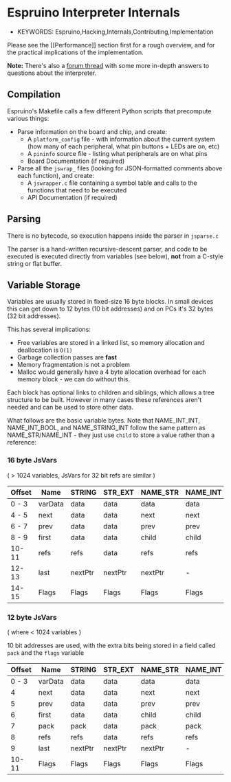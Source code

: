 <!--- Copyright (c) 2014 Gordon Williams, Pur3 Ltd. See the file LICENSE for copying permission. -->
Espruino Interpreter Internals
===========================

* KEYWORDS: Espruino,Hacking,Internals,Contributing,Implementation

Please see the [[Performance]] section first for a rough overview, and for the practical implications of the implementation.

**Note:** There's also a [forum thread](http://forum.espruino.com/conversations/265821) with some more in-depth answers to questions about the interpreter.

Compilation
----------

Espruino's Makefile calls a few different Python scripts that precompute various things:

* Parse information on the board and chip, and create:
  * A `platform_config` file - with information about the current system (how many of each peripheral, what pin buttons + LEDs are on, etc)
  * A `pininfo` source file - listing what peripherals are on what pins
  * Board Documentation (if required)
* Parse all the `jswrap_` files (looking for JSON-formatted comments above each function), and create:
  * A `jswrapper.c` file containing a symbol table and calls to the functions that need to be executed
  * API Documentation (if required)

Parsing
------

There is no bytecode, so execution happens inside the parser in `jsparse.c`

The parser is a hand-written recursive-descent parser, and code to be executed is executed directly from variables (see below), **not** from a C-style string or flat buffer.

Variable Storage
--------------

Variables are usually stored in fixed-size 16 byte blocks. In small devices this can get down to 12 bytes (10 bit addresses) and on PCs it's 32 bytes (32 bit addresses). 

This has several implications:

* Free variables are stored in a linked list, so memory allocation and deallocation is `O(1)`
* Garbage collection passes are **fast**
* Memory fragmentation is not a problem
* Malloc would generally have a 4 byte allocation overhead for each memory block - we can do without this.

Each block has optional links to children and siblings, which allows a tree structure to be built. However in many cases these references aren't needed and can be used to store other data.

What follows are the basic variable bytes. Note that NAME_INT_INT, NAME_INT_BOOL, and NAME_STRING_INT follow the same pattern as NAME_STR/NAME_INT - they just use `child` to store a value rather than a reference:

### 16 byte JsVars 

( > 1024 variables, JsVars for 32 bit refs are similar )
 
 | Offset | Name    | STRING | STR_EXT  | NAME_STR | NAME_INT | INT  | DOUBLE  | OBJ/FUNC/ARRAY | ARRAYBUFFER |
 |--------|---------|--------|----------|----------|----------|------|---------|----------------|-------------|
 | 0 - 3  | varData | data   | data     |  data    | data     | data | data    | nativePtr      | size        |
 | 4 - 5  | next    | data   | data     |  next    | next     |  -   | data    | argTypes       | format      |
 | 6 - 7  | prev    | data   | data     |  prev    | prev     |  -   | data    | argTypes       | format      |
 | 8 - 9  | first   | data   | data     |  child   | child    |  -   |  -      | first          | stringPtr   |
 | 10-11  | refs    | refs   | data     |  refs    | refs     | refs | refs    | refs           | refs        |
 | 12-13  | last    | nextPtr| nextPtr  |  nextPtr |  -       |  -   |  -      | last           | -           |
 | 14-15  | Flags   | Flags  | Flags    |  Flags   | Flags    | Flags| Flags   | Flags          | Flags       |
 
###  12 byte JsVars 

( where < 1024 variables )

10 bit addresses are used, with the extra bits being stored in a field called `pack` and the `flags` variable
 
 | Offset | Name    | STRING | STR_EXT  | NAME_STR | NAME_INT | INT  | DOUBLE | OBJ/FUNC/ARRAY | ARRAYBUFFER |
 |--------|---------|--------|----------|----------|----------|------|--------|----------------|-------------|
 | 0 - 3  | varData | data   | data     |  data    | data     | data | data   | nativePtr      | size        |
 | 4      | next    | data   | data     |  next    | next     |  -   | data   | argTypes       | format      |
 | 5      | prev    | data   | data     |  prev    | prev     |  -   | data   | argTypes       | format      |
 | 6      | first   | data   | data     |  child   | child    |  -   | data   | first          | stringPtr   |
 | 7      | pack    | pack   | data     |  pack    | pack     | pack | data   | pack           | pack        |
 | 8      | refs    | refs   | data     |  refs    | refs     | refs | refs   | refs           | refs        |
 | 9      | last    | nextPtr| nextPtr  |  nextPtr |  -       |  -   |   -    | last           | -           |
 | 10-11  | Flags   | Flags  | Flags    |  Flags   | Flags    | Flags| Flags  | Flags          | Flags       |


